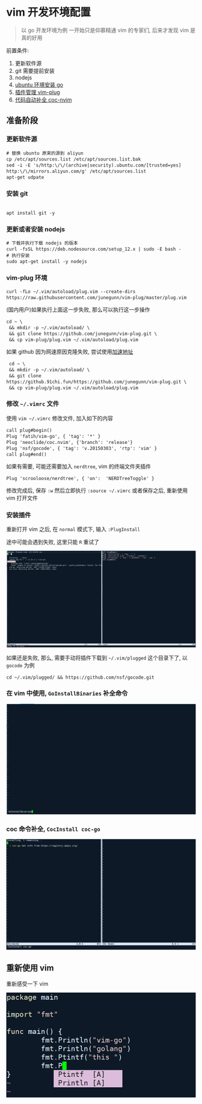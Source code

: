 # vim 开发环境配置

> 以 go 开发环境为例
> 一开始只是仰慕精通 vim 的专家们, 后来才发现 vim 是真的好用

前置条件:

1. 更新软件源
2. git 需要提前安装
3. nodejs
4. [ubuntu 环境安装 go](https://github.com/golang/go/wiki/Ubuntu)
5. [插件管理 vim-plug](https://github.com/junegunn/vim-plug)
6. [代码自动补全 coc-nvim](https://github.com/neoclide/coc.nvim)

## 准备阶段

### 更新软件源

```shell
# 替换 ubuntu 原来的源到 aliyun
cp /etc/apt/sources.list /etc/apt/sources.list.bak
sed -i -E 's/http:\/\/(archive|security).ubuntu.com/[trusted=yes] http:\/\/mirrors.aliyun.com/g' /etc/apt/sources.list
apt-get udpate
```

### 安装 git

```shell

apt install git -y
```

### 更新或者安装 nodejs

```shell
# 下载并执行下载 nodejs 的版本
curl -fsSL https://deb.nodesource.com/setup_12.x | sudo -E bash -
# 执行安装
sudo apt-get install -y nodejs
```

### vim-plug 环境

```shell
curl -fLo ~/.vim/autoload/plug.vim --create-dirs https://raw.githubusercontent.com/junegunn/vim-plug/master/plug.vim
```

(国内用户)如果执行上面这一步失败, 那么可以执行这一步操作

```shell
cd ~ \
 && mkdir -p ~/.vim/autoload/ \
 && git clone https://github.com/junegunn/vim-plug.git \
 && cp vim-plug/plug.vim ~/.vim/autoload/plug.vim
```

如果 github 因为网速原因克隆失败, 尝试使用[加速地址](https://github.91chi.fun/https://github.com/junegunn/vim-plug.git)

```shell
 cd ~ \
 && mkdir -p ~/.vim/autoload/ \
 && git clone https://github.91chi.fun/https://github.com/junegunn/vim-plug.git \
 && cp vim-plug/plug.vim ~/.vim/autoload/plug.vim
```

### 修改 `~/.vimrc` 文件

使用 `vim ~/.vimrc` 修改文件, 加入如下的内容

```shell
call plug#begin()
Plug 'fatih/vim-go', { 'tag': '*' }
Plug 'neoclide/coc.nvim', {'branch': 'release'}
Plug 'nsf/gocode', { 'tag': 'v.20150303', 'rtp': 'vim' }
call plug#end()
```

如果有需要, 可能还需要加入 `nerdtree`, vim 的终端文件夹插件

```shell
Plug 'scrooloose/nerdtree', { 'on':  'NERDTreeToggle' }
```

修改完成后, 保存 `:w` 然后立即执行 `:source ~/.vimrc` 或者保存之后, 重新使用 vim 打开文件

### 安装插件

重新打开 vim 之后, 在 `normal` 模式下, 输入 `:PlugInstall`

途中可能会遇到失败, 这里只能 `R` 重试了

![R](resource/vim_2022-06-24_20-30-00.png)

如果还是失败, 那么, 需要手动将插件下载到 `~/.vim/plugged` 这个目录下了,
以 `gocode` 为例

```shell
cd ~/.vim/plugged/ && https://github.com/nsf/gocode.git
```

### 在 vim 中使用, `GoInstallBinaries` 补全命令

![执行 GoInstallBinaries安装命令](resource/2022-06-24_20-40-06.png)

### coc 命令补全, `CocInstall coc-go`

![CocInstall coc-go](resource/coc_go__2022-06-24_20-43-12.png)

## 重新使用 vim

重新感受一下 vim

![cc vim](resource/cc_2022-06-24_21-05-00.png)
